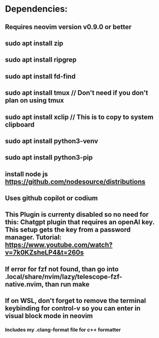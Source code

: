 # Dependencies:
## Requires neovim version v0.9.0 or better
## sudo apt install zip 
## sudo apt install ripgrep
## sudo apt install fd-find
## sudo apt install tmux // Don't need if you don't plan on using tmux
## sudo apt install xclip // This is to copy to system clipboard
## sudo apt install python3-venv
## sudo apt install python3-pip
## install node js https://github.com/nodesource/distributions
## Uses github copilot or codium
## This Plugin is currenty disabled so no need for this: Chatgpt plugin that requires an openAI key. This setup gets the key from a password manager. Tutorial: https://www.youtube.com/watch?v=7k0KZsheLP4&t=260s

## If error for fzf not found, than go into .local/share/nvim/lazy/telescope-fzf-native.nvim, than run make
## If on WSL, don't forget to remove the terminal keybinding for control-v so you can enter in visual block mode in neovim

### Includes my .clang-format file for c++ formatter
